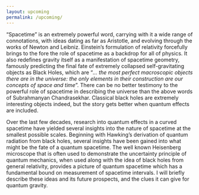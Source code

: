 ```yaml
---
layout: upcoming
permalink: /upcoming/
---
```


“Spacetime” is an extremely powerful word, carrying with it a wide range of connotations, with ideas dating as far as Aristotle, and evolving through the works of Newton and Leibniz. Einstein’s formulation of relativity forcefully brings to the fore the role of spacetime as a backdrop for all of physics. It also redefines gravity itself as a manifestation of spacetime geometry, famously predicting the final fate of extremely collapsed self-gravitating objects as Black Holes, which are “_… the most perfect macroscopic objects there are in the universe: the only elements in their construction are our concepts of space and time_”. There can be no better testimony to the powerful role of spacetime in describing the universe than the above words of Subrahmanyan Chandrasekhar. Classical black holes are extremely interesting objects indeed, but the story gets better when quantum effects are included.

Over the last few decades, research into quantum effects in a curved spacetime have yielded several insights into the nature of spacetime at the smallest possible scales. Beginning with Hawking’s derivation of quantum radiation from black holes, several insights have been gained into what might be the fate of a quantum spacetime. The well known Heisenberg microscope that is often used to demonstrate the uncertainty principle of quantum mechanics, when used along with the idea of black holes from general relativity, provides a picture of quantum spacetime which has a fundamental bound on measurement of spacetime intervals. I will briefly describe these ideas and its future prospects, and the clues it can give for quantum gravity.
